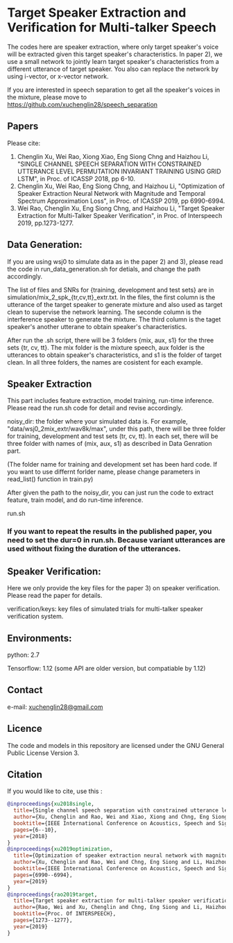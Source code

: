 # Target Speaker Extraction and Verification for Multi-talker Speech

The codes here are speaker extraction, where only target speaker's voice will be extracted given this target speaker's characteristics. In paper 2), we use a small network to jointly learn target speaker's characteristics from a different utterance of target speaker. You also can replace the network by using i-vector, or x-vector network.

If you are interested in speech separation to get all the speaker's voices in the mixture, please move to https://github.com/xuchenglin28/speech_separation

## Papers

Please cite:

 1) Chenglin Xu, Wei Rao, Xiong Xiao, Eng Siong Chng and Haizhou Li, "SINGLE CHANNEL SPEECH SEPARATION WITH CONSTRAINED UTTERANCE LEVEL PERMUTATION INVARIANT TRAINING USING GRID LSTM", in Proc. of ICASSP 2018, pp 6-10.
 2) Chenglin Xu, Wei Rao, Eng Siong Chng, and Haizhou Li, "Optimization of Speaker Extraction Neural Network with Magnitude and Temporal Spectrum Approximation Loss", in Proc. of ICASSP 2019, pp 6990-6994.
 3) Wei Rao, Chenglin Xu, Eng Siong Chng, and Haizhou Li, "Target Speaker Extraction for Multi-Talker Speaker Verification", in Proc. of Interspeech 2019, pp.1273-1277.

## Data Generation:

If you are using wsj0 to simulate data as in the paper 2) and 3), please read the code in run_data_generation.sh for detials, and change the path accordingly.

The list of files and SNRs for {training, development and test sets} are in simulation/mix_2_spk_{tr,cv,tt}\_extr.txt. In the files, the first column is the utterance of the target speaker to generate mixture and also used as target clean to supervise the network learning. The seconde column is the interference speaker to generate the mixture. The third column is the taget speaker's another utterane to obtain speaker's characteristics.

After run the .sh script, there will be 3 folders {mix, aux, s1} for the three sets {tr, cv, tt}. The mix folder is the mixture speech, aux folder is the utterances to obtain speaker's characteristics, and s1 is the folder of target clean. In all three folders, the names are cosistent for each example. 

## Speaker Extraction

This part includes feature extraction, model training, run-time inference. Please read the run.sh code for detail and revise accordingly.

noisy_dir: the folder where your simulated data is. For example, "data/wsj0_2mix_extr/wav8k/max", under this path, there will be three folder for training, development and test sets (tr, cv, tt). In each set, there will be three folder with names of (mix, aux, s1) as described in Data Genration part.

(The folder name for training and development set has been hard code. If you want to use differnt forlder name, please change parameters in read_list() function in train.py)

After given the path to the noisy_dir, you can just run the code to extract feature, train model, and do run-time inference.

   run.sh
   
### If you want to repeat the results in the published paper, you need to set the dur=0 in run.sh. Because variant utterances are used without fixing the duration of the utterances.

## Speaker Verification: 

Here we only provide the key files for the paper 3) on speaker verification. Please read the paper for details.

verification/keys: key files of simulated trials for multi-talker speaker verification system.

## Environments:

python: 2.7

Tensorflow: 1.12 (some API are older version, but compatiable by 1.12)

## Contact

e-mail: xuchenglin28@gmail.com

## Licence

The code and models in this repository are licensed under the GNU General Public License Version 3.

## Citation
If you would like to cite, use this :
```BibTex
@inproceedings{xu2018single,
  title={Single channel speech separation with constrained utterance level permutation invariant training using grid lstm},
  author={Xu, Chenglin and Rao, Wei and Xiao, Xiong and Chng, Eng Siong and Li, Haizhou},
  booktitle={IEEE International Conference on Acoustics, Speech and Signal Processing (ICASSP)},
  pages={6--10},
  year={2018}
}
@inproceedings{xu2019optimization,
  title={Optimization of speaker extraction neural network with magnitude and temporal spectrum approximation loss},
  author={Xu, Chenglin and Rao, Wei and Chng, Eng Siong and Li, Haizhou},
  booktitle={IEEE International Conference on Acoustics, Speech and Signal Processing (ICASSP)},
  pages={6990--6994},
  year={2019}
}
@inproceedings{rao2019target,
  title={Target speaker extraction for multi-talker speaker verification},
  author={Rao, Wei and Xu, Chenglin and Chng, Eng Siong and Li, Haizhou},
  booktitle={Proc. Of INTERSPEECH},
  pages={1273--1277},
  year={2019}
}
```
